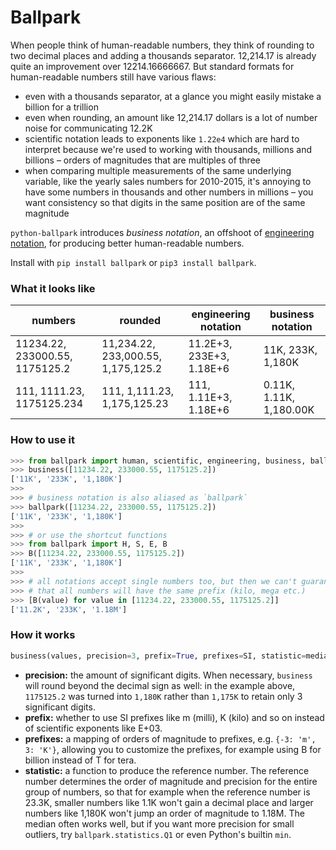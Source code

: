 # Ballpark

When people think of human-readable numbers, they think of rounding to two decimal places and adding a thousands separator. 12,214.17 is already quite an improvement over 12214.16666667. But standard formats for human-readable numbers still have various flaws:

* even with a thousands separator, at a glance you might easily mistake a billion for a trillion
* even when rounding, an amount like 12,214.17 dollars is a lot of number noise for communicating 12.2K
* scientific notation leads to exponents like `1.22e4` which are hard to interpret because we're used to working with thousands, millions and billions – orders of magnitudes that are multiples of three
* when comparing multiple measurements of the same underlying variable, like the yearly sales numbers for 2010-2015, it's annoying to have some numbers in thousands and other numbers in millions – you want consistency so that digits in the same position are of the same magnitude

`python-ballpark` introduces _business notation_, an offshoot of [engineering notation](https://en.wikipedia.org/wiki/Engineering_notation), for producing better human-readable numbers.

Install with `pip install ballpark` or `pip3 install ballpark`.

### What it looks like

| numbers                        | rounded                            | engineering notation     | **business notation**   |
| ------------------------------ | ---------------------------------- | ------------------------ | ----------------------- |
| 11234.22, 233000.55, 1175125.2 | 11,234.22, 233,000.55, 1,175,125.2 | 11.2E+3, 233E+3, 1.18E+6 | 11K, 233K, 1,180K       |
| 111, 1111.23, 1175125.234      | 111, 1,111.23, 1,175,125.23        | 111, 1.11E+3, 1.18E+6    | 0.11K, 1.11K, 1,180.00K |

### How to use it

```python
>>> from ballpark import human, scientific, engineering, business, ballpark
>>> business([11234.22, 233000.55, 1175125.2])
['11K', '233K', '1,180K']
>>>
>>> # business notation is also aliased as `ballpark`
>>> ballpark([11234.22, 233000.55, 1175125.2])
['11K', '233K', '1,180K']
>>>
>>> # or use the shortcut functions
>>> from ballpark import H, S, E, B
>>> B([11234.22, 233000.55, 1175125.2])
['11K', '233K', '1,180K']
>>>
>>> # all notations accept single numbers too, but then we can't guarantee
>>> # that all numbers will have the same prefix (kilo, mega etc.)
>>> [B(value) for value in [11234.22, 233000.55, 1175125.2]]
['11.2K', '233K', '1.18M']
```

### How it works

```python
business(values, precision=3, prefix=True, prefixes=SI, statistic=median)
```

* **precision:** the amount of significant digits. When necessary, `business` will round beyond the decimal sign as well: in the example above, `1175125.2` was turned into `1,180K` rather than `1,175K` to retain only 3 significant digits.
* **prefix:** whether to use SI prefixes like m (milli), K (kilo) and so on instead of scientific exponents like E+03.
* **prefixes:** a mapping of orders of magnitude to prefixes, e.g. `{-3: 'm', 3: 'K'}`, allowing you to customize the prefixes, for example using B for billion instead of T for tera.
* **statistic:** a function to produce the reference number. The reference number determines the order of magnitude and precision for the entire group of numbers, so that for example when the reference number is 23.3K, smaller numbers like 1.1K won't gain a decimal place and larger numbers like 1,180K won't jump an order of magnitude to 1.18M. The median often works well, but if you want more precision for small outliers, try `ballpark.statistics.Q1` or even Python's builtin `min`.
